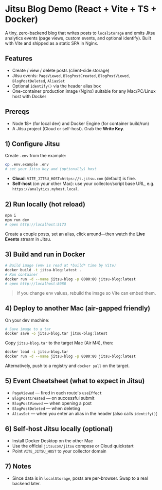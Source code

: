 # Jitsu Blog Demo (React + Vite + TS + Docker)
A tiny, zero-backend blog that writes posts to `localStorage` and emits Jitsu analytics events (page views, custom events, and optional identify). Built with Vite and shipped as a static SPA in Nginx.


## Features
- Create / view / delete posts (client-side storage)
- Jitsu events: `PageViewed`, `BlogPostCreated`, `BlogPostViewed`, `BlogPostDeleted`, `AliasSet`
- Optional `identify()` via the header alias box
- One-container production image (Nginx) suitable for any Mac/PC/Linux host with Docker


## Prereqs
- Node 18+ (for local dev) and Docker Engine (for container build/run)
- A Jitsu project (Cloud or self-host). Grab the **Write Key**.


## 1) Configure Jitsu
Create `.env` from the example:
```bash
cp .env.example .env
# set your Jitsu key and (optionally) host
```
- **Cloud**: `VITE_JITSU_HOST=https://t.jitsu.com` (default) is fine.
- **Self-host** (on your other Mac): use your collector/script base URL, e.g. `https://analytics.myhost.local`.


## 2) Run locally (hot reload)
```bash
npm i
npm run dev
# open http://localhost:5173
```
Create a couple posts, set an alias, click around—then watch the **Live Events** stream in Jitsu.


## 3) Build and run in Docker
```bash
# Build image (env is read at *build* time by Vite)
docker build -t jitsu-blog:latest .
# Run container
docker run -d --name jitsu-blog -p 8080:80 jitsu-blog:latest
# open http://localhost:8080
```
> If you change env values, rebuild the image so Vite can embed them.


## 4) Deploy to another Mac (air-gapped friendly)
On your dev machine:
```bash
# Save image to a tar
docker save -o jitsu-blog.tar jitsu-blog:latest
```
Copy `jitsu-blog.tar` to the target Mac (Air M4), then:
```bash
docker load -i jitsu-blog.tar
docker run -d --name jitsu-blog -p 8080:80 jitsu-blog:latest
```
Alternatively, push to a registry and `docker pull` on the target.


## 5) Event Cheatsheet (what to expect in Jitsu)
- `PageViewed` — fired in each route's `useEffect`
- `BlogPostCreated` — on successful submit
- `BlogPostViewed` — when opening a post
- `BlogPostDeleted` — when deleting
- `AliasSet` — when you enter an alias in the header (also calls `identify()`)


## 6) Self-host Jitsu locally (optional)
- Install Docker Desktop on the other Mac
- Use the official `jitsucom/jitsu` compose or Cloud quickstart
- Point `VITE_JITSU_HOST` to your collector domain


## 7) Notes
- Since data is in `localStorage`, posts are per-browser. Swap to a real backend later.
